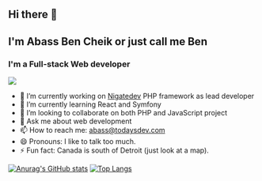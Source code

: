 ## Hi there 👋

## I'm Abass Ben Cheik or just call me Ben
### I'm a Full-stack Web developer
![](https://komarev.com/ghpvc/?username=abass-bencheik&color=dc143c)

<!--
**abass-bencheik/abass-bencheik** is a ✨ _special_ ✨ repository because its `README.md` (this file) appears on your GitHub profile.

Here are some ideas to get you started:
-->
- 🔭 I’m currently working on [Nigatedev](https://github.com/nigatedev/nigatedev) PHP framework as lead developer
- 🌱 I’m currently learning React and Symfony
- 👯 I’m looking to collaborate on both PHP and JavaScript project
- 💬 Ask me about web development
- 📫 How to reach me: abass@todaysdev.com
- 😄 Pronouns: I like to talk too much.
- ⚡ Fun fact: Canada is south of Detroit (just look at a map).
<!-- 🤔 I’m looking for help with -->
[![Anurag's GitHub stats](https://github-readme-stats.vercel.app/api?username=abass-bencheik)](https://github.com/anuraghazra/github-readme-stats)
[![Top Langs](https://github-readme-stats.vercel.app/api/top-langs/?username=abass-bencheik&layout=compact)](https://github.com/anuraghazra/github-readme-stats)
